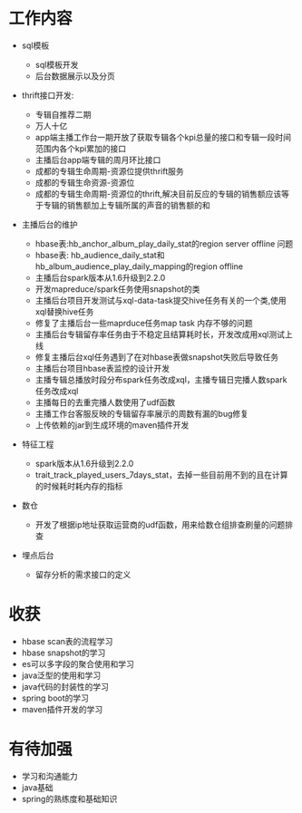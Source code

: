 # 工作内容
* sql模板
	* sql模板开发
	* 后台数据展示以及分页
* thrift接口开发: 
	* 专辑自推荐二期
	* 万人十亿
	* app端主播工作台一期开放了获取专辑各个kpi总量的接口和专辑一段时间范围内各个kpi累加的接口
	* 主播后台app端专辑的周月环比接口
	* 成都的专辑生命周期-资源位提供thrift服务
	* 成都的专辑生命资源-资源位
	* 成都的专辑生命周期-资源位的thrift,解决目前反应的专辑的销售额应该等于专辑的销售额加上专辑所属的声音的销售额的和
	
* 主播后台的维护
	* hbase表:hb_anchor_album_play_daily_stat的region server offline 问题
	* hbase表: hb_audience_daily_stat和hb_album_audience_play_daily_mapping的region offline
	* 主播后台spark版本从1.6升级到2.2.0
	* 开发mapreduce/spark任务使用snapshot的类
	* 主播后台项目开发测试与xql-data-task提交hive任务有关的一个类,使用xql替换hive任务
	* 修复了主播后台一些maprduce任务map task 内存不够的问题
	* 主播后台专辑留存率任务由于不稳定且结算耗时长，开发改成用xql测试上线
	* 修复主播后台xql任务遇到了在对hbase表做snapshot失败后导致任务
	* 主播后台项目hbase表监控的设计开发
	* 主播专辑总播放时段分布spark任务改成xql，主播专辑日完播人数spark任务改成xql
	* 主播每日的去重完播人数使用了udf函数
	* 主播工作台客服反映的专辑留存率展示的周数有漏的bug修复
	* 上传依赖的jar到生成环境的maven插件开发

* 特征工程
	* spark版本从1.6升级到2.2.0
	* trait_track_played_users_7days_stat，去掉一些目前用不到的且在计算的时候耗时耗内存的指标
	
* 数仓
	* 开发了根据ip地址获取运营商的udf函数，用来给数仓组排查刷量的问题排查

* 埋点后台
	* 留存分析的需求接口的定义

	
# 收获
* hbase scan表的流程学习
* hbase snapshot的学习
* es可以多字段的聚合使用和学习
* java泛型的使用和学习
* java代码的封装性的学习
* spring boot的学习
* maven插件开发的学习

# 有待加强
* 学习和沟通能力
* java基础
* spring的熟练度和基础知识
